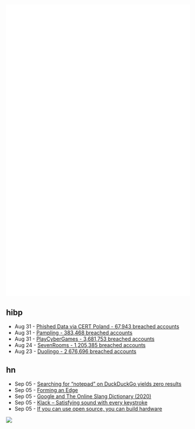 ![Metrics](https://raw.githubusercontent.com/phixion/phixion/master/metrics.svg)

## hibp

<!--
for https://github.com/phixion/phixion/blob/main/.github/workflows/feeds.yml
-->
<!--START_SECTION:haveibeenpwnd-->
- Aug 31 - [Phished Data via CERT Poland - 67,943 breached accounts](https://haveibeenpwned.com/PwnedWebsites#CERTPolandPhish)
- Aug 31 - [Pampling - 383,468 breached accounts](https://haveibeenpwned.com/PwnedWebsites#Pampling)
- Aug 31 - [PlayCyberGames - 3,681,753 breached accounts](https://haveibeenpwned.com/PwnedWebsites#PlayCyberGames)
- Aug 24 - [SevenRooms - 1,205,385 breached accounts](https://haveibeenpwned.com/PwnedWebsites#SevenRooms)
- Aug 23 - [Duolingo - 2,676,696 breached accounts](https://haveibeenpwned.com/PwnedWebsites#Duolingo)
<!--END_SECTION:haveibeenpwnd-->

## hn

<!--
for https://github.com/phixion/phixion/blob/main/.github/workflows/feeds.yml
-->
<!--START_SECTION:hn-->
- Sep 05 - [Searching for “notepad” on DuckDuckGo yields zero results](https://duckduckgo.com/?t=ffab&q=notepad&ia=web)
- Sep 05 - [Forming an Edge](https://www.scopeofwork.net/forming-an-edge/)
- Sep 05 - [Google and The Online Slang Dictionary (2020)](http://onlineslangdictionary.com/pages/google-panda-penalty/)
- Sep 05 - [Klack – Satisfying sound with every keystroke](https://tryklack.com/)
- Sep 05 - [If you can use open source, you can build hardware](https://redeem-tomorrow.com/if-you-can-use-open-source-you-can-build-hardware)
<!--END_SECTION:hn-->

<!--
for https://yhype.me
-->
![](https://hit.yhype.me/github/profile?user_id=13013670)
